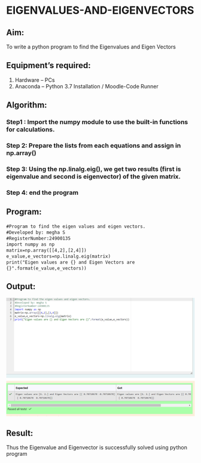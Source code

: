 # EIGENVALUES-AND-EIGENVECTORS
## Aim:
To write a python program to find the Eigenvalues and Eigen Vectors
## Equipment’s required:
1. 	Hardware – PCs
2. 	Anaconda – Python 3.7 Installation / Moodle-Code Runner
## Algorithm:
### Step1 : Import the numpy module to use the built-in functions for calculations.
### Step 2: Prepare the lists from each equations and assign in np.array()
### Step 3: Using the np.linalg.eig(),  we get two results (first is eigenvalue and second is eigenvector) of the given matrix.
### Step 4: end the program

## Program:

```
#Program to find the eigen values and eigen vectors.
#Developed by: megha S
#RegisterNumber:24900135
import numpy as np
matrix=np.array([[4,2],[2,4]])
e_value,e_vectors=np.linalg.eig(matrix)
print("Eigen values are {} and Eigen Vectors are {}".format(e_value,e_vectors))

```

## Output:
![output](<Screenshot 2024-11-17 144257-1.png>)

## Result:
Thus the Eigenvalue and Eigenvector is successfully solved using python program
